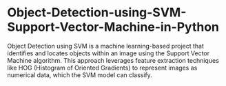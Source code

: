 # Object-Detection-using-SVM-Support-Vector-Machine-in-Python
Object Detection using SVM is a machine learning-based project that identifies and locates objects within an image using the Support Vector Machine algorithm. This approach leverages feature extraction techniques like HOG (Histogram of Oriented Gradients) to represent images as numerical data, which the SVM model can classify.
